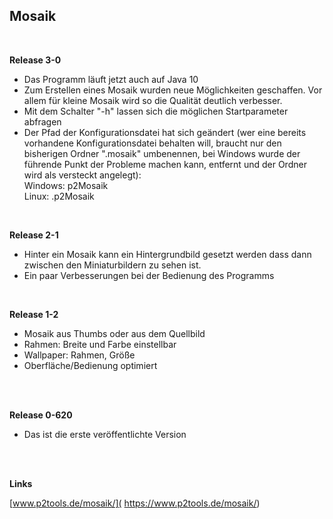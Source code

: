 ## Mosaik

<br />

**Release 3-0**

* Das Programm läuft jetzt auch auf Java 10
* Zum Erstellen eines Mosaik wurden neue Möglichkeiten geschaffen. Vor allem für kleine Mosaik wird so die Qualität deutlich verbesser.
* Mit dem Schalter "-h" lassen sich die möglichen Startparameter abfragen
* Der Pfad der Konfigurationsdatei hat sich geändert (wer eine bereits vorhandene Konfigurationsdatei behalten will, braucht nur den bisherigen Ordner ".mosaik" umbenennen, bei Windows wurde der führende Punkt der Probleme machen kann, entfernt und der Ordner wird als versteckt angelegt):  
Windows: p2Mosaik  
Linux: .p2Mosaik

<br />

**Release 2-1**

* Hinter ein Mosaik kann ein Hintergrundbild gesetzt werden dass dann zwischen den Miniaturbildern zu sehen ist.
* Ein paar Verbesserungen bei der Bedienung des Programms


<br />

**Release 1-2**

* Mosaik aus Thumbs oder aus dem Quellbild
* Rahmen: Breite und Farbe einstellbar
* Wallpaper: Rahmen, Größe
* Oberfläche/Bedienung optimiert


<br />
<br />

**Release 0-620**

* Das ist die erste veröffentlichte Version



<br />
<br />

**Links**

[www.p2tools.de/mosaik/]( https://www.p2tools.de/mosaik/)
